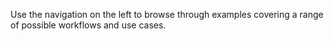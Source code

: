 Use the navigation on the left to browse through examples covering a range of possible workflows and use cases.

